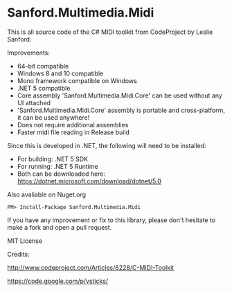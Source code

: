Sanford.Multimedia.Midi
=======================

This is all source code of the C# MIDI toolkit from CodeProject by Leslie Sanford.

Improvements:
- 64-bit compatible
- Windows 8 and 10 compatible
- Mono framework compatible on Windows
- .NET 5 compatible
- Core assembly 'Sanford.Multimedia.Midi.Core' can be used without any UI attached
- 'Sanford.Multimedia.Midi.Core' assembly is portable and cross-platform, it can be used anywhere!
- Does not require additional assemblies
- Faster midi file reading in Release build

Since this is developed in .NET, the following will need to be installed:
- For building: .NET 5 SDK
- For running: .NET 5 Runtime
- Both can be downloaded here: https://dotnet.microsoft.com/download/dotnet/5.0

Also avaliable on Nuget.org

    PM> Install-Package Sanford.Multimedia.Midi

If you have any improvement or fix to this library, please don't hesitate to make a fork and open a pull request.

MIT License

Credits:

http://www.codeproject.com/Articles/6228/C-MIDI-Toolkit

https://code.google.com/p/vsticks/
